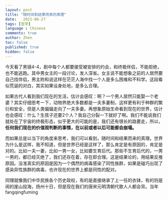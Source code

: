 ```yaml
---
layout: post
title: "随时间和结果而来的真理"
date:   2021-06-27
tags: [哲学]
language : Chinese
comments: true
author: Zhen
toc: false
published: true
hidden: false
---
```

今天看了黑镜4-4，剧中每个人都要接受被安排的约会，和终极伴侣，不能拒绝，也不能逃跑。其中男女主的一段讨论，发人深省。女主说不能想象之前的人居然要自己找伴侣，男主附和说这样在茫茫人海中找一个人是多么困难和不科学。这段看似荒诞的对白，其实如果设身处地，是多么合理。

如果古代人看到我们现在的生活，估计会感叹：啊？一个男人居然只能娶一个老婆？其实仔细思考一下，动物界绝大多数都是一夫多妻制，这样更有利于种群的繁衍和安全，但是人类偏偏走向了一夫多妻。再想象原始生命看到现在的世界，估计也会感叹：什么？生孩子还要2个人？我自己分裂一下就好了啊。我们不能说我们就处在了宇宙的终极形态，似乎更大的可能的是，我们还有很长的路要走，所以，**任何我们现在的价值观判断的事情，在以前或者以后可能都会崩塌。**

而如果总是以当下的角度来思考，我们可以看到，随时间和结果而来的真理。世界为什么是这样，我不知道，但是世界已经是这样了，那么肯定是有原因的，肯定是对的。比如一夫一妻，比如一男一女，比如要生育后代。那些不生育后代的，一男一男的，都已经灭绝了，我们还存在着，存在即合理。这是结果论的，用结果反推原因。没准真实的原因是因为一个偶然的病毒感染了同性族群，如果是碰巧出现了感染异性族群的病毒，也许现在的世界上都是同性的配对。

同理就像我们中华民族各个历史政权，有的是直接继承了上一任的衣钵，有的则是闹的崖山投海，扬州十日，但是现在我们的唐宋元明清朝代歌人人都会背。当年fangqingfuming
<!--stackedit_data:
eyJoaXN0b3J5IjpbLTU2MzAzMDQyMywxMDk4OTU2NDg1LDM2Mz
Q2MTU1NiwtMjAzMzgyMDY4NF19
-->